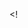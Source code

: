 <!<!DOCTYPE HTML>
<html>
    <head>
        <title>
            بوابت دفع
        </title>
    </head>
    <body>
<div id="paypal-button-container-P-31X48430D9126223XMWOVAAQ"></div>
<script src="https://www.paypal.com/sdk/js?client-id=AVclpd2g2BrIRs7KKO11m3ofn7__m4jcmPp52wfXtN9tK2ugNGO7-aBycjqnAievTL5zmzM6H6p3bpy3&vault=true&intent=subscription" data-sdk-integration-source="button-factory"></script>
<script>
  paypal.Buttons({
      style: {
          shape: 'pill',
          color: 'gold',
          layout: 'vertical',
          label: 'paypal'
      },
      createSubscription: function(data, actions) {
        return actions.subscription.create({
          /* Creates the subscription */
          plan_id: 'P-31X48430D9126223XMWOVAAQ'
        });
      },
      onApprove: function(data, actions) {
        alert(data.subscriptionID); // You can add optional success message for the subscriber here
      }
  }).render('#paypal-button-container-P-31X48430D9126223XMWOVAAQ'); // Renders the PayPal button
</script>
    </body>
</html>
